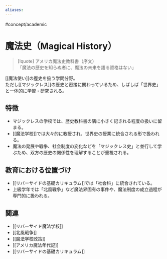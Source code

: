 ```yaml
---
aliases:
---
```

#concept/academic 
# 魔法史（Magical History）

>[!quote] アメリカ魔法史教科書（序文）  
「魔法の歴史を知らぬ者に、魔法の未来を語る資格はない」

[[魔法使い]]の歴史を扱う学問分野。  
ただし[[マジックレス]]の歴史と密接に関わっているため、しばしば「世界史」と一体的に学習・研究される。  

## 特徴
- マジックレスの学校では、歴史教科書の隅に小さく記される程度の扱いに留まる。  
- [[魔法学校]]では大々的に教授され、世界史の授業に統合される形で扱われる。  
- 魔法の発展や戦争、社会制度の変化などを「マジックレス史」と並行して学ぶため、双方の歴史の関係性を理解することが重視される。  

## 教育における位置づけ
- [[リバーサイドの基礎カリキュラム]]では「社会科」に統合されている。  
- 上級学年では「北風戦争」など魔法界固有の事件や、魔法制度の成立過程が専門的に扱われる。  

## 関連
- [[リバーサイド魔法学校]]  
- [[北風戦争]]  
- [[魔法学校政策]]  
- [[アメリカ魔法年代記]]
- [[リバーサイドの基礎カリキュラム]]
